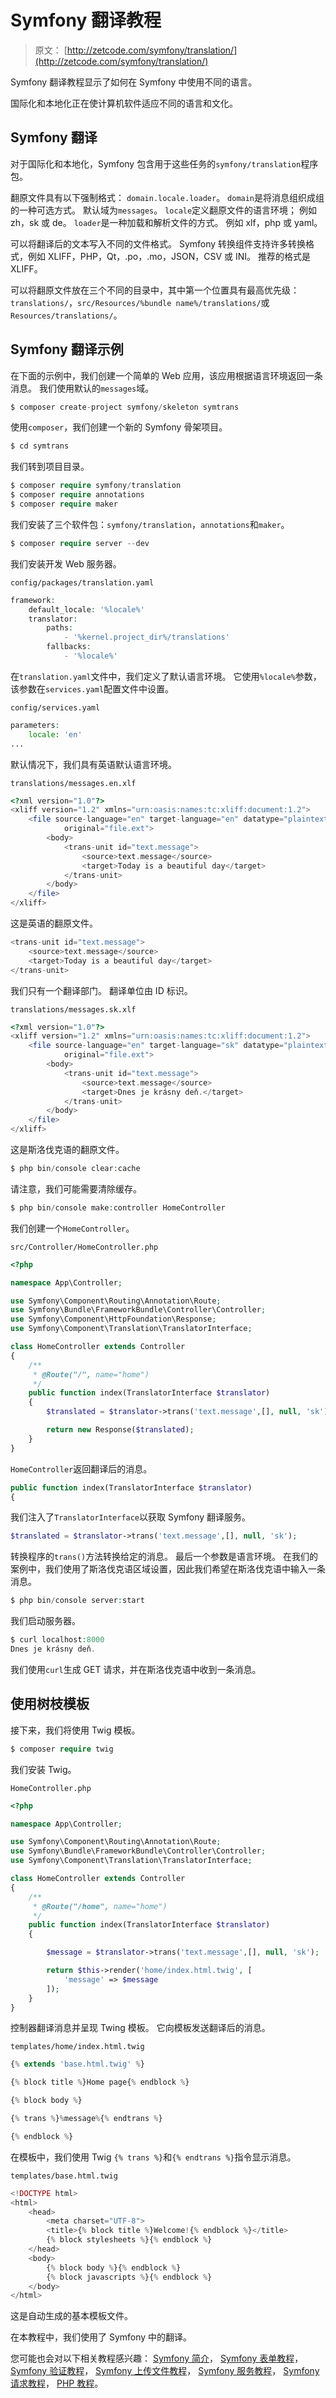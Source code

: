 # Symfony 翻译教程

> 原文： [http://zetcode.com/symfony/translation/](http://zetcode.com/symfony/translation/)

Symfony 翻译教程显示了如何在 Symfony 中使用不同的语言。

国际化和本地化正在使计算机软件适应不同的语言和文化。

## Symfony 翻译

对于国际化和本地化，Symfony 包含用于这些任务的`symfony/translation`程序包。

翻原文件具有以下强制格式： `domain.locale.loader`。 `domain`是将消息组织成组的一种可选方式。 默认域为`messages`。 `locale`定义翻原文件的语言环境； 例如 zh，sk 或 de。 `loader`是一种加载和解析文件的方式。 例如 xlf，php 或 yaml。

可以将翻译后的文本写入不同的文件格式。 Symfony 转换组件支持许多转换格式，例如 XLIFF，PHP，Qt，.po，.mo，JSON，CSV 或 INI。 推荐的格式是 XLIFF。

可以将翻原文件放在三个不同的目录中，其中第一个位置具有最高优先级：`translations/`，`src/Resources/%bundle name%/translations/`或`Resources/translations/`。

## Symfony 翻译示例

在下面的示例中，我们创建一个简单的 Web 应用，该应用根据语言环境返回一条消息。 我们使用默认的`messages`域。

```php
$ composer create-project symfony/skeleton symtrans

```

使用`composer`，我们创建一个新的 Symfony 骨架项目。

```php
$ cd symtrans

```

我们转到项目目录。

```php
$ composer require symfony/translation    
$ composer require annotations
$ composer require maker

```

我们安装了三个软件包：`symfony/translation`，`annotations`和`maker`。

```php
$ composer require server --dev

```

我们安装开发 Web 服务器。

`config/packages/translation.yaml`

```php
framework:
    default_locale: '%locale%'
    translator:
        paths:
            - '%kernel.project_dir%/translations'
        fallbacks:
            - '%locale%'

```

在`translation.yaml`文件中，我们定义了默认语言环境。 它使用`%locale%`参数，该参数在`services.yaml`配置文件中设置。

`config/services.yaml`

```php
parameters:
    locale: 'en'
...    

```

默认情况下，我们具有英语默认语言环境。

`translations/messages.en.xlf`

```php
<?xml version="1.0"?>
<xliff version="1.2" xmlns="urn:oasis:names:tc:xliff:document:1.2">
    <file source-language="en" target-language="en" datatype="plaintext" 
            original="file.ext">
        <body>
            <trans-unit id="text.message">
                <source>text.message</source>
                <target>Today is a beautiful day</target>
            </trans-unit>
        </body>
    </file>
</xliff>

```

这是英语的翻原文件。

```php
<trans-unit id="text.message">
    <source>text.message</source>
    <target>Today is a beautiful day</target>
</trans-unit>

```

我们只有一个翻译部门。 翻译单位由 ID 标识。

`translations/messages.sk.xlf`

```php
<?xml version="1.0"?>
<xliff version="1.2" xmlns="urn:oasis:names:tc:xliff:document:1.2">
    <file source-language="en" target-language="sk" datatype="plaintext" 
            original="file.ext">
        <body>
            <trans-unit id="text.message">
                <source>text.message</source>
                <target>Dnes je krásny deň.</target>
            </trans-unit>
        </body>
    </file>
</xliff>

```

这是斯洛伐克语的翻原文件。

```php
$ php bin/console clear:cache

```

请注意，我们可能需要清除缓存。

```php
$ php bin/console make:controller HomeController

```

我们创建一个`HomeController`。

`src/Controller/HomeController.php`

```php
<?php

namespace App\Controller;

use Symfony\Component\Routing\Annotation\Route;
use Symfony\Bundle\FrameworkBundle\Controller\Controller;
use Symfony\Component\HttpFoundation\Response;
use Symfony\Component\Translation\TranslatorInterface;

class HomeController extends Controller
{
    /**
     * @Route("/", name="home")
     */
    public function index(TranslatorInterface $translator)
    {
        $translated = $translator->trans('text.message',[], null, 'sk');    

        return new Response($translated);
    }
}

```

`HomeController`返回翻译后的消息。

```php
public function index(TranslatorInterface $translator)
{

```

我们注入了`TranslatorInterface`以获取 Symfony 翻译服务。

```php
$translated = $translator->trans('text.message',[], null, 'sk');

```

转换程序的`trans()`方法转换给定的消息。 最后一个参数是语言环境。 在我们的案例中，我们使用了斯洛伐克语区域设置，因此我们希望在斯洛伐克语中输入一条消息。

```php
$ php bin/console server:start

```

我们启动服务器。

```php
$ curl localhost:8000
Dnes je krásny deň.

```

我们使用`curl`生成 GET 请求，并在斯洛伐克语中收到一条消息。

## 使用树枝模板

接下来，我们将使用 Twig 模板。

```php
$ composer require twig

```

我们安装 Twig。

`HomeController.php`

```php
<?php

namespace App\Controller;

use Symfony\Component\Routing\Annotation\Route;
use Symfony\Bundle\FrameworkBundle\Controller\Controller;
use Symfony\Component\Translation\TranslatorInterface;

class HomeController extends Controller
{
    /**
     * @Route("/home", name="home")
     */
    public function index(TranslatorInterface $translator)
    {

        $message = $translator->trans('text.message',[], null, 'sk');        

        return $this->render('home/index.html.twig', [
            'message' => $message
        ]);
    }
}

```

控制器翻译消息并呈现 Twing 模板。 它向模板发送翻译后的消息。

`templates/home/index.html.twig`

```php
{% extends 'base.html.twig' %}

{% block title %}Home page{% endblock %}

{% block body %}

{% trans %}%message%{% endtrans %}

{% endblock %}

```

在模板中，我们使用 Twig `{% trans %}`和`{% endtrans %}`指令显示消息。

`templates/base.html.twig`

```php
<!DOCTYPE html>
<html>
    <head>
        <meta charset="UTF-8">
        <title>{% block title %}Welcome!{% endblock %}</title>
        {% block stylesheets %}{% endblock %}
    </head>
    <body>
        {% block body %}{% endblock %}
        {% block javascripts %}{% endblock %}
    </body>
</html>

```

这是自动生成的基本模板文件。

在本教程中，我们使用了 Symfony 中的翻译。

您可能也会对以下相关教程感兴趣： [Symfony 简介](/symfony/intro/)， [Symfony 表单教程](/symfony/form/)， [Symfony 验证教程](/symfony/validation/)， [Symfony 上传文件教程](/symfony/uploadfile/)， [Symfony 服务教程](/symfony/service/)， [Symfony 请求教程](/symfony/request/)， [PHP 教程](/lang/php/)。